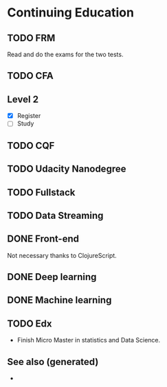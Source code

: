 # Continuing Education

## <span class="todo TODO">TODO</span> FRM

Read and do the exams for the two tests.

## <span class="todo TODO">TODO</span> CFA

## Level 2

-   [x] Register
-   [ ] Study

## <span class="todo TODO">TODO</span> CQF

## <span class="todo TODO">TODO</span> Udacity Nanodegree

## <span class="todo TODO">TODO</span> Fullstack

## <span class="todo TODO">TODO</span> Data Streaming

## <span class="done DONE">DONE</span> Front-end

Not necessary thanks to ClojureScript.

## <span class="done DONE">DONE</span> Deep learning

## <span class="done DONE">DONE</span> Machine learning

## <span class="todo TODO">TODO</span> Edx

-   Finish Micro Master in statistics and Data Science.

## See also (generated)

-   
